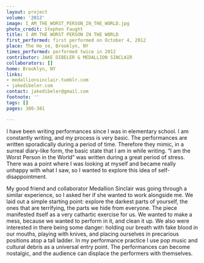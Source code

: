 ```yaml
---
layout: project
volume: '2012'
image: I_AM_THE_WORST_PERSON_IN_THE_WORLD.jpg
photo_credit: Stephen Faught
title: I AM THE WORST PERSON IN THE WORLD
first_performed: first performed on October 4, 2012
place: The Ho_se, Brooklyn, NY
times_performed: performed twice in 2012
contributor: JAKE DIBELER & MEDALLION SINCLAIR
collaborators: []
home: Brooklyn, NY
links:
- medallionsinclair.tumblr.com
- jakedibeler.com
contact: jakedibeler@gmail.com
footnote: ''
tags: []
pages: 380-381

---
```


I have been writing performances since I was in elementary school. I am constantly writing, and my process is very basic. The performances are written sporadically during a period of time. Therefore they mimic, in a surreal diary-like form, the basic state that I am in while writing. “I am the Worst Person in the World” was written during a great period of stress. There was a point where I was looking at myself and became really unhappy with what I saw, so I wanted to explore this idea of self-disappointment.

My good friend and collaborator Medallion Sinclair was going through a similar experience, so I asked her if she wanted to work alongside me. We laid out a simple starting point: explore the darkest parts of yourself, the ones that are terrifying, the parts we hide from everyone. The piece manifested itself as a very cathartic exercise for us. We wanted to make a mess, because we wanted to perform in it, and clean it up. We also were interested in there being some danger: holding our breath with fake blood in our mouths, playing with knives, and placing ourselves in precarious positions atop a tall ladder. In my performance practice I use pop music and cultural debris as a universal entry point. The performances can become nostalgic, and the audience can displace the performers with themselves.
